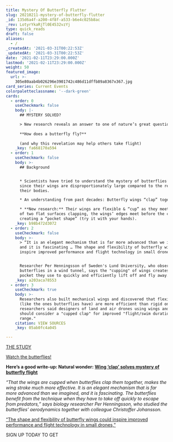 ```yaml
---
title: Mystery Of Butterfly Flutter
slug: 20210211-mystery-of-butterfly-flutter
_id: 135d6a4f-a200-4f8f-a533-b6e4c025b8ac
_rev: LotyrYkaRjTl0E4532vzYj
type: quick_reads
draft: false
aliases:
  - /
_createdAt: '2021-03-31T00:22:53Z'
_updatedAt: '2021-03-31T00:22:53Z'
date: '2021-02-11T23:29:00.000Z'
lastmod: '2021-02-11T23:29:00.000Z'
weight: 50
featured_image:
  url: >-
    305e80aab4b026296e3901742c486d11dffb89a8367x367.jpg
card_series: Current Events
colorpaletteclassname: '--dark-green'
cards:
  - order: 0
    useCheckmark: false
    body: |-
      ## MYSTERY SOLVED?

      > New research reveals an answer to one of nature’s great questions:  
        
      **How does a butterfly fly?**  
        
      (and why this revelation may help others take flight)
    _key: fa668170a594
  - order: 1
    useCheckmark: false
    body: >-
      ## Background


      * Scientists have tried to understand the mystery of butterflies’ flight
      since their wings are disproportionately large compared to the rest of
      their bodies.

      * An understanding from past decades: Butterfly wings “clap” together.

      * **New research:** Their wings are flexible & “cup” as they meet. Instead
      of two flat surfaces clapping, the wings’ edges meet before the center,
      creating a “pocket shape” (try it with your hands).
    _key: b98b472d3072
  - order: 2
    useCheckmark: false
    body: >-
      > “It is an elegant mechanism that is far more advanced than we imagined,
      and it is fascinating … The shape and flexibility of butterfly wings could
      inspire improved performance and flight technology in small drones.”


      Researcher Per Henningsson of Sweden's Lund University, who observed
      butterflies in a wind tunnel, says the "cupping" of wings creates an air
      pocket they use to quickly and efficiently lift off and fly away.
    _key: a203aca78553
  - order: 3
    useCheckmark: true
    body: >-
      Researchers also built mechanical wings and discovered that flexible wings
      (like the ones butterflies have) are more efficient than rigid ones. The
      researchers said designers of land and air drones using wings and fins
      should consider a "cupped clap" for improved "flight/swim duration and
      range."
    citation: VIEW SOURCES
    _key: 05ab0fc4a045

---
```

[THE STUDY](https://royalsocietypublishing.org/doi/10.1098/rsif.2020.0854#RSIF20200854F4)





[Watch the butterflies!](https://youtu.be/FfeiU_eIB1c)





**Here’s a good write-up: Natural wonder:** [**Wing ‘clap’ solves mystery of butterfly flight**](https://www.bbc.com/news/science-environment-55719955)

_“That the wings are cupped when butterflies clap them together, makes the wing stroke much more effective. It is an elegant mechanism that is far more advanced than we imagined, and it is fascinating. The butterflies benefit from the technique when they have to take off quickly to escape from predators,” says biology researcher Per Henningsson, who studied the butterflies’ aerodynamics together with colleague Christoffer Johansson._

[“The shape and flexibility of butterfly wings could inspire improved performance and flight technology in small drones,”](https://www.sciencedaily.com/releases/2021/01/210121132059.htm#:~:text=Close-,The%20fluttery%20flight%20of%20butterflies%20has%20so%20far%20been%20somewhat,butterflies%20in%20a%20wind%20tunnel.)

SIGN UP TODAY TO GET